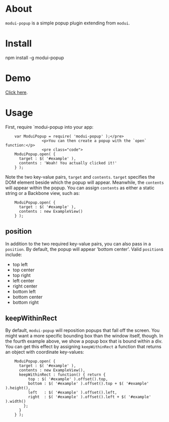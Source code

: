 About
=====

`modui-popup` is a simple popup plugin extending from `modui`.

Install
=======

npm install -g modui-popup

Demo
====

[Click here](http://rotundasoftware.github.io/modui-popup/).

Usage
=====

First, require `modui-popup	 into your app:

		var ModuiPopup = require( 'modui-popup' );</pre>
					<p>You can then create a popup with the `open` function:</p>
					<pre class="code">
		ModuiPopup.open( {
		  target : $( '#example' ),
		  contents : 'Woah! You actually clicked it!'
		} );

Note the two key-value pairs, `target` and `contents`. `target` specifies the DOM element beside which the popup will appear. Meanwhile, the `contents` will appear within the popup. You can assign `contents` as either a static string or a Backbone view, such as:

		ModuiPopup.open( {
		  target : $( '#example' ),
		  contents : new ExampleView()
		} );

position
----------

In addition to the two required key-value pairs, you can also pass in a `position`. By default, the popup will appear 'bottom center'. Valid `position`s include:

* top left
* top center
* top right
* left center
* right center
* bottom left
* bottom center
* bottom right

keepWithinRect
----------------

By default, `modui-popup` will reposition popups that fall off the screen. You might want a more specific bounding box than the window itself, though. In the fourth example above, we show a popup box that is bound within a div. You can get this effect by assigning `keepWithinRect` a function that returns an object with coordinate key-values:

		ModuiPopup.open( {
		  target : $( '#example' ),
		  contents : new ExampleView(),
		  keepWithinRect : function() { return {
		      top : $( '#example' ).offset().top,
		      bottom : $( '#example' ).offset().top + $( '#example' ).height(),
		      left   : $( '#example' ).offset().left,
		      right  : $( '#example' ).offset().left + $( '#example' ).width()
		    };
		  }
		} );